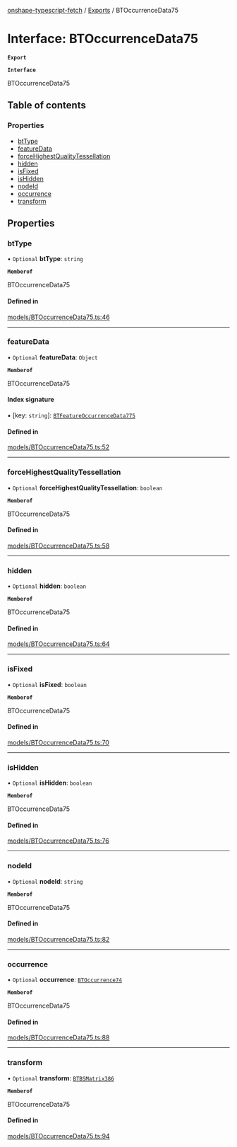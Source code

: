 [onshape-typescript-fetch](../README.md) / [Exports](../modules.md) / BTOccurrenceData75

# Interface: BTOccurrenceData75

**`Export`**

**`Interface`**

BTOccurrenceData75

## Table of contents

### Properties

- [btType](BTOccurrenceData75.md#bttype)
- [featureData](BTOccurrenceData75.md#featuredata)
- [forceHighestQualityTessellation](BTOccurrenceData75.md#forcehighestqualitytessellation)
- [hidden](BTOccurrenceData75.md#hidden)
- [isFixed](BTOccurrenceData75.md#isfixed)
- [isHidden](BTOccurrenceData75.md#ishidden)
- [nodeId](BTOccurrenceData75.md#nodeid)
- [occurrence](BTOccurrenceData75.md#occurrence)
- [transform](BTOccurrenceData75.md#transform)

## Properties

### btType

• `Optional` **btType**: `string`

**`Memberof`**

BTOccurrenceData75

#### Defined in

[models/BTOccurrenceData75.ts:46](https://github.com/toebes/onshape-typescript-fetch/blob/3e11ae1/models/BTOccurrenceData75.ts#L46)

___

### featureData

• `Optional` **featureData**: `Object`

**`Memberof`**

BTOccurrenceData75

#### Index signature

▪ [key: `string`]: [`BTFeatureOccurrenceData775`](BTFeatureOccurrenceData775.md)

#### Defined in

[models/BTOccurrenceData75.ts:52](https://github.com/toebes/onshape-typescript-fetch/blob/3e11ae1/models/BTOccurrenceData75.ts#L52)

___

### forceHighestQualityTessellation

• `Optional` **forceHighestQualityTessellation**: `boolean`

**`Memberof`**

BTOccurrenceData75

#### Defined in

[models/BTOccurrenceData75.ts:58](https://github.com/toebes/onshape-typescript-fetch/blob/3e11ae1/models/BTOccurrenceData75.ts#L58)

___

### hidden

• `Optional` **hidden**: `boolean`

**`Memberof`**

BTOccurrenceData75

#### Defined in

[models/BTOccurrenceData75.ts:64](https://github.com/toebes/onshape-typescript-fetch/blob/3e11ae1/models/BTOccurrenceData75.ts#L64)

___

### isFixed

• `Optional` **isFixed**: `boolean`

**`Memberof`**

BTOccurrenceData75

#### Defined in

[models/BTOccurrenceData75.ts:70](https://github.com/toebes/onshape-typescript-fetch/blob/3e11ae1/models/BTOccurrenceData75.ts#L70)

___

### isHidden

• `Optional` **isHidden**: `boolean`

**`Memberof`**

BTOccurrenceData75

#### Defined in

[models/BTOccurrenceData75.ts:76](https://github.com/toebes/onshape-typescript-fetch/blob/3e11ae1/models/BTOccurrenceData75.ts#L76)

___

### nodeId

• `Optional` **nodeId**: `string`

**`Memberof`**

BTOccurrenceData75

#### Defined in

[models/BTOccurrenceData75.ts:82](https://github.com/toebes/onshape-typescript-fetch/blob/3e11ae1/models/BTOccurrenceData75.ts#L82)

___

### occurrence

• `Optional` **occurrence**: [`BTOccurrence74`](BTOccurrence74.md)

**`Memberof`**

BTOccurrenceData75

#### Defined in

[models/BTOccurrenceData75.ts:88](https://github.com/toebes/onshape-typescript-fetch/blob/3e11ae1/models/BTOccurrenceData75.ts#L88)

___

### transform

• `Optional` **transform**: [`BTBSMatrix386`](BTBSMatrix386.md)

**`Memberof`**

BTOccurrenceData75

#### Defined in

[models/BTOccurrenceData75.ts:94](https://github.com/toebes/onshape-typescript-fetch/blob/3e11ae1/models/BTOccurrenceData75.ts#L94)
